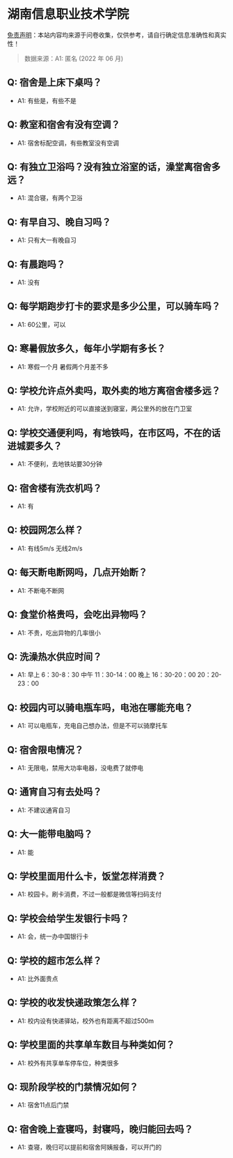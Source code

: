 # 湖南信息职业技术学院

[免责声明](https://colleges.chat/#_3)：本站内容均来源于问卷收集，仅供参考，请自行确定信息准确性和真实性！

> 数据来源：A1: 匿名 (2022 年 06 月)

## Q: 宿舍是上床下桌吗？

- A1: 有些是，有些不是

## Q: 教室和宿舍有没有空调？

- A1: 宿舍标配空调，有些教室没有空调

## Q: 有独立卫浴吗？没有独立浴室的话，澡堂离宿舍多远？

- A1: 混合寝，有两个卫浴

## Q: 有早自习、晚自习吗？

- A1: 只有大一有晚自习

## Q: 有晨跑吗？

- A1: 没有

## Q: 每学期跑步打卡的要求是多少公里，可以骑车吗？

- A1: 60公里，可以

## Q: 寒暑假放多久，每年小学期有多长？

- A1: 寒假一个月 暑假两个月差不多

## Q: 学校允许点外卖吗，取外卖的地方离宿舍楼多远？

- A1: 允许，学校附近的可以直接送到寝室，两公里外的放在门卫室

## Q: 学校交通便利吗，有地铁吗，在市区吗，不在的话进城要多久？

- A1: 不便利，去地铁站要30分钟

## Q: 宿舍楼有洗衣机吗？

- A1: 有

## Q: 校园网怎么样？

- A1: 有线5m/s 无线2m/s

## Q: 每天断电断网吗，几点开始断？

- A1: 不断电不断网

## Q: 食堂价格贵吗，会吃出异物吗？

- A1: 不贵，吃出异物的几率很小

## Q: 洗澡热水供应时间？

- A1: 早上 6：30-8：30
中午 11：30-14：00
晚上 
16：30-20：00
20：20-23：00

## Q: 校园内可以骑电瓶车吗，电池在哪能充电？

- A1: 可以电瓶车，充电自己想办法，但是不可以骑摩托车

## Q: 宿舍限电情况？

- A1: 无限电，禁用大功率电器，没电费了就停电

## Q: 通宵自习有去处吗？

- A1: 不建议通宵自习

## Q: 大一能带电脑吗？

- A1: 能

## Q: 学校里面用什么卡，饭堂怎样消费？

- A1: 校园卡。刷卡消费，不过一般都是微信等扫码支付

## Q: 学校会给学生发银行卡吗？

- A1: 会，统一办中国银行卡

## Q: 学校的超市怎么样？

- A1: 比外面贵点

## Q: 学校的收发快递政策怎么样？

- A1: 校内设有快递驿站，校外也有距离不超过500m

## Q: 学校里面的共享单车数目与种类如何？

- A1: 校外有共享单车停车位，种类很多

## Q: 现阶段学校的门禁情况如何？

- A1: 宿舍11点后门禁

## Q: 宿舍晚上查寝吗，封寝吗，晚归能回去吗？

- A1: 查寝，晚归可以提前和宿舍阿姨报备，可以开门的

